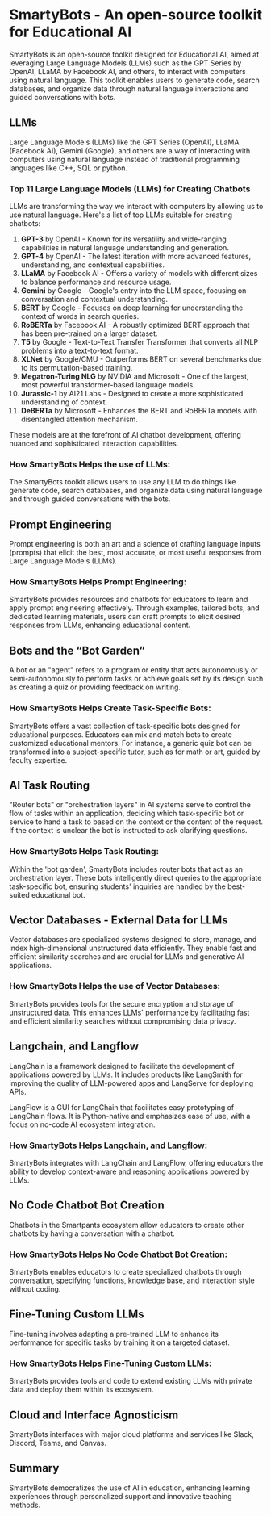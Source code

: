 # SmartyBots - An open-source toolkit for Educational AI

SmartyBots is an open-source toolkit designed for Educational AI, aimed at leveraging Large Language Models (LLMs) such as the GPT Series by OpenAI, LLaMA by Facebook AI, and others, to interact with computers using natural language. This toolkit enables users to generate code, search databases, and organize data through natural language interactions and guided conversations with bots.

## LLMs

Large Language Models (LLMs) like the GPT Series (OpenAI), LLaMA (Facebook AI), Gemini (Google), and others are a way of interacting with computers using natural language instead of traditional programming languages like C++, SQL or python.

### Top 11 Large Language Models (LLMs) for Creating Chatbots

LLMs are transforming the way we interact with computers by allowing us to use natural language. Here's a list of top LLMs suitable for creating chatbots:

1. **GPT-3** by OpenAI - Known for its versatility and wide-ranging capabilities in natural language understanding and generation.
2. **GPT-4** by OpenAI - The latest iteration with more advanced features, understanding, and contextual capabilities.
3. **LLaMA** by Facebook AI - Offers a variety of models with different sizes to balance performance and resource usage.
4. **Gemini** by Google - Google's entry into the LLM space, focusing on conversation and contextual understanding.
5. **BERT** by Google - Focuses on deep learning for understanding the context of words in search queries.
6. **RoBERTa** by Facebook AI - A robustly optimized BERT approach that has been pre-trained on a larger dataset.
7. **T5** by Google - Text-to-Text Transfer Transformer that converts all NLP problems into a text-to-text format.
8. **XLNet** by Google/CMU - Outperforms BERT on several benchmarks due to its permutation-based training.
9. **Megatron-Turing NLG** by NVIDIA and Microsoft - One of the largest, most powerful transformer-based language models.
10. **Jurassic-1** by AI21 Labs - Designed to create a more sophisticated understanding of context.
11. **DeBERTa** by Microsoft - Enhances the BERT and RoBERTa models with disentangled attention mechanism.

These models are at the forefront of AI chatbot development, offering nuanced and sophisticated interaction capabilities.


### How SmartyBots Helps the use of LLMs:

The SmartyBots toolkit allows users to use any LLM to do things like generate code, search databases, and organize data using natural language and through guided conversations with the bots.

## Prompt Engineering

Prompt engineering is both an art and a science of crafting language inputs (prompts) that elicit the best, most accurate, or most useful responses from Large Language Models (LLMs).

### How SmartyBots Helps Prompt Engineering:

SmartyBots provides resources and chatbots for educators to learn and apply prompt engineering effectively. Through examples, tailored bots, and dedicated learning materials, users can craft prompts to elicit desired responses from LLMs, enhancing educational content.

## Bots and the “Bot Garden”

A bot or an "agent" refers to a program or entity that acts autonomously or semi-autonomously to perform tasks or achieve goals set by its design such as creating a quiz or providing feedback on writing.

### How SmartyBots Helps Create Task-Specific Bots:

SmartyBots offers a vast collection of task-specific bots designed for educational purposes. Educators can mix and match bots to create customized educational mentors. For instance, a generic quiz bot can be transformed into a subject-specific tutor, such as for math or art, guided by faculty expertise.

## AI Task Routing

"Router bots" or "orchestration layers" in AI systems serve to control the flow of tasks within an application, deciding which task-specific bot or service to hand a task to based on the context or the content of the request. If the context is unclear the bot is instructed to ask clarifying questions.

### How SmartyBots Helps Task Routing:

Within the 'bot garden', SmartyBots includes router bots that act as an orchestration layer. These bots intelligently direct queries to the appropriate task-specific bot, ensuring students' inquiries are handled by the best-suited educational bot.

## Vector Databases - External Data for LLMs

Vector databases are specialized systems designed to store, manage, and index high-dimensional unstructured data efficiently. They enable fast and efficient similarity searches and are crucial for LLMs and generative AI applications.

### How SmartyBots Helps the use of Vector Databases:

SmartyBots provides tools for the secure encryption and storage of unstructured data. This enhances LLMs' performance by facilitating fast and efficient similarity searches without compromising data privacy.

## Langchain, and Langflow

LangChain is a framework designed to facilitate the development of applications powered by LLMs. It includes products like LangSmith for improving the quality of LLM-powered apps and LangServe for deploying APIs.

LangFlow is a GUI for LangChain that facilitates easy prototyping of LangChain flows. It is Python-native and emphasizes ease of use, with a focus on no-code AI ecosystem integration.

### How SmartyBots Helps Langchain, and Langflow:

SmartyBots integrates with LangChain and LangFlow, offering educators the ability to develop context-aware and reasoning applications powered by LLMs.

## No Code Chatbot Bot Creation

Chatbots in the Smartpants ecosystem allow educators to create other chatbots by having a conversation with a chatbot.

### How SmartyBots Helps No Code Chatbot Bot Creation:

SmartyBots enables educators to create specialized chatbots through conversation, specifying functions, knowledge base, and interaction style without coding.

## Fine-Tuning Custom LLMs

Fine-tuning involves adapting a pre-trained LLM to enhance its performance for specific tasks by training it on a targeted dataset.

### How SmartyBots Helps Fine-Tuning Custom LLMs:

SmartyBots provides tools and code to extend existing LLMs with private data and deploy them within its ecosystem.

## Cloud and Interface Agnosticism

SmartyBots interfaces with major cloud platforms and services like Slack, Discord, Teams, and Canvas.

## Summary

SmartyBots democratizes the use of AI in education, enhancing learning experiences through personalized support and innovative teaching methods.
